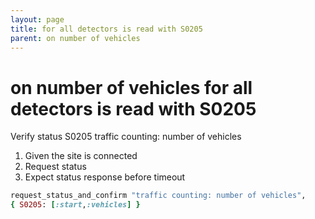 ```yaml
---
layout: page
title: for all detectors is read with S0205
parent: on number of vehicles
---
```


# on number of vehicles for all detectors is read with S0205

Verify status S0205 traffic counting: number of vehicles

1. Given the site is connected
2. Request status
3. Expect status response before timeout

```ruby
request_status_and_confirm "traffic counting: number of vehicles",
{ S0205: [:start,:vehicles] }
```

